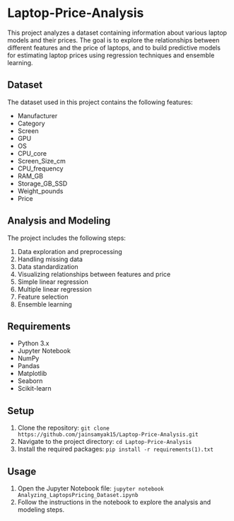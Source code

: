 # Laptop-Price-Analysis

This project analyzes a dataset containing information about various laptop models and their prices. The goal is to explore the relationships between different features and the price of laptops, and to build predictive models for estimating laptop prices using regression techniques and ensemble learning.

## Dataset

The dataset used in this project contains the following features:

- Manufacturer
- Category
- Screen
- GPU
- OS
- CPU_core
- Screen_Size_cm
- CPU_frequency
- RAM_GB
- Storage_GB_SSD
- Weight_pounds
- Price

## Analysis and Modeling

The project includes the following steps:

1. Data exploration and preprocessing
2. Handling missing data
3. Data standardization
4. Visualizing relationships between features and price
5. Simple linear regression
6. Multiple linear regression
7. Feature selection
8. Ensemble learning

## Requirements

- Python 3.x
- Jupyter Notebook
- NumPy
- Pandas
- Matplotlib
- Seaborn
- Scikit-learn

## Setup

1. Clone the repository: `git clone https://github.com/jainsamyak15/Laptop-Price-Analysis.git`
2. Navigate to the project directory: `cd Laptop-Price-Analysis`
3. Install the required packages: `pip install -r requirements(1).txt`

## Usage

1. Open the Jupyter Notebook file: `jupyter notebook Analyzing_LaptopsPricing_Dataset.ipynb`
2. Follow the instructions in the notebook to explore the analysis and modeling steps.
